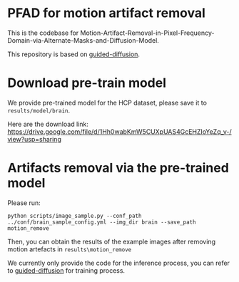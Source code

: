 # PFAD for motion artifact removal
This is the codebase for Motion-Artifact-Removal-in-Pixel-Frequency-Domain-via-Alternate-Masks-and-Diffusion-Model. 

This repository is based on [guided-diffusion](https://github.com/openai/guided-diffusion).
# Download pre-train model
We provide pre-trained model for the HCP dataset, please save it to ```results/model/brain```. 

Here are the download link: 
https://drive.google.com/file/d/1Hh0wabKmW5CUXpUAS4GcEHZIoYeZq_v-/view?usp=sharing

# Artifacts removal via the pre-trained model
Please run:
```
python scripts/image_sample.py --conf_path ../conf/brain_sample_config.yml --img_dir brain --save_path motion_remove
```
Then, you can obtain the results of the example images after removing motion artefacts in ```results\motion_remove```

We currently only provide the code for the inference process, you can refer to [guided-diffusion](https://github.com/openai/guided-diffusion) for training process.
